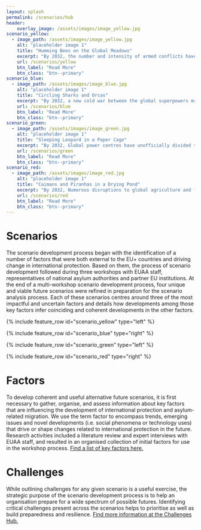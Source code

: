 ```yaml
---
layout: splash
permalink: /scenarios/hub
header:
    overlay_image: /assets/images/image_yellow.jpg
scenario_yellow:
  - image_path: /assets/images/image_yellow.jpg
    alt: "placeholder image 1"
    title: "Humming Bees on the Global Meadows"
    excerpt: "By 2032, the number and intensity of armed conflicts have decreased. Economic development in countries of origin and transit countries  can be observed. Human rights, and minority rights in particular, are increasingly recognised globally. Increasing environmental awareness and the use of technology to protect people from the effects of natural disasters are accompanied by successful court cases regarding the recognition of climate change-induced displacement. Asylum application processes are digitalised to a large extent and make use of the improved data provision of digital networks and platforms."
    url: /scenarios/yellow
    btn_label: "Read More"
    btn_class: "btn--primary"
scenario_blue:
  - image_path: /assets/images/image_blue.jpg
    alt: "placeholder image 1"
    title: "Circling Sharks and Orcas"
    excerpt: "By 2032, a new cold war between the global superpowers makes them determined to maintain the status quo. The threat of a large-scale armed conflict is omnipresent and dominates the action. The global superpowers put pressure on countries to avoid regime change and provide support for regional solutions mitigating the climate change effects. Many authoritarian governments use new technologies for surveillance purposes and to pacify their populations. The asylum application processes have become largely automatised and remote application processes are mainly initiated in transit countries since territorialisation is hardened."
    url: /scenarios/blue
    btn_label: "Read More"
    btn_class: "btn--primary"
scenario_green:
  - image_path: /assets/images/image_green.jpg
    alt: "placeholder image 1"
    title: "Sleeping Leopard in a Paper Cage"
    excerpt: "By 2032, Global power centres have unofficially divided the world into spheres of influence and increasingly acknowledge the special importance of transit countries for maintaining boundaries. Economic development in transit countries is therefore supported by major power blocs with a focus on developing job opportunities and the living conditions of migrants in these countries. The relationship between people, their data and social institutions has shifted with the aim to give individuals control over their personal data. This development enhances the possibilities of data use in remote asylum application processing, but flawed algorithms and systemic exploits remain problematic. The increasing threat to livelihoods due to climate change remains unresolved."
    url: /scenarios/green
    btn_label: "Read More"
    btn_class: "btn--primary"
scenario_red:
  - image_path: /assets/images/image_red.jpg
    alt: "placeholder image 1"
    title: "Caimans and Piranhas in a Drying Pond"
    excerpt: "By 2032, Numerous disruptions to global agriculture and food supply systems caused by the effects of climate change have led to conflicts and spiralling civil unrest in the global South. Territorial boundaries have become hardened with infrastructure build-outs. There is a discrepancy between the legal frameworks of international protection and actual practices applied at the state borders. The failed attempt to automate asylum application processes goes back to unreliable databases and leads to a more restrictive interpretation of international protection in many countries. Asylum seekers are negatively affected by unregulated social media."
    url: /scenarios/red
    btn_label: "Read More"
    btn_class: "btn--primary"
---
```


# Scenarios
The scenario development process began with the identification of a number of 
factors that were both external to the EU+ countries and driving change in 
international protection. Based on them, the process of scenario development 
followed during three workshops with EUAA staff, representatives of national 
asylum authorities and partner EU institutions. At the end of a multi-workshop 
scenario development process, four unique and viable future scenarios were 
refined in preparation for the scenario analysis process. Each of these scenarios 
centres around three of the most impactful and uncertain factors and details how 
developments among those key factors infer coinciding and coherent developments 
in the other factors.


{% include feature_row id="scenario_yellow" type="left" %}

{% include feature_row id="scenario_blue" type="right" %}

{% include feature_row id="scenario_green" type="left" %}

{% include feature_row id="scenario_red" type="right" %}

# Factors

To develop coherent and useful alternative future scenarios, it is first necessary to gather, organise, and assess information about key factors that are influencing the development of international protection and asylum-related migration. We use the term factor to encompass trends, emerging issues and novel developments (i.e. social phenomena or technology uses) that drive or shape changes related to international protection in the future. Research activities included a literature review and expert interviews with EUAA staff, and resulted in an organised collection of initial factors for use in the workshop process.
[Find a list of key factors here.](/foresightinteractive/factors/hub)

# Challenges

While outlining challenges for any given scenario is a useful exercise, the 
strategic purpose of the scenario development process is to help an organisation 
prepare for a wide spectrum of possible futures. Identifying critical challenges 
present across the scenarios helps to prioritise as well as build preparedness 
and resilience. [Find more information at the Challenges Hub.](/foresightinteractive/challenges/hub)
